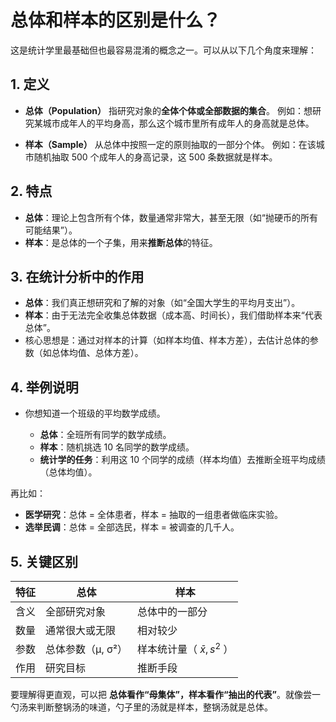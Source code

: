 # 总体和样本的区别是什么？
这是统计学里最基础但也最容易混淆的概念之一。可以从以下几个角度来理解：


## 1. 定义

* **总体（Population）**
  指研究对象的**全体个体或全部数据的集合**。
  例如：想研究某城市成年人的平均身高，那么这个城市里所有成年人的身高就是总体。

* **样本（Sample）**
  从总体中按照一定的原则抽取的一部分个体。
  例如：在该城市随机抽取 500 个成年人的身高记录，这 500 条数据就是样本。



## 2. 特点

* **总体**：理论上包含所有个体，数量通常非常大，甚至无限（如“抛硬币的所有可能结果”）。
* **样本**：是总体的一个子集，用来**推断总体**的特征。



## 3. 在统计分析中的作用

* **总体**：我们真正想研究和了解的对象（如“全国大学生的平均月支出”）。
* **样本**：由于无法完全收集总体数据（成本高、时间长），我们借助样本来“代表总体”。
* 核心思想是：通过对样本的计算（如样本均值、样本方差），去估计总体的参数（如总体均值、总体方差）。



## 4. 举例说明

* 你想知道一个班级的平均数学成绩。

  * **总体**：全班所有同学的数学成绩。
  * **样本**：随机挑选 10 名同学的数学成绩。
  * **统计学的任务**：利用这 10 个同学的成绩（样本均值）去推断全班平均成绩（总体均值）。

再比如：

* **医学研究**：总体 = 全体患者，样本 = 抽取的一组患者做临床实验。
* **选举民调**：总体 = 全部选民，样本 = 被调查的几千人。



## 5. 关键区别

| 特征 | 总体          | 样本                    |
| -- | ----------- | --------------------- |
| 含义 | 全部研究对象      | 总体中的一部分               |
| 数量 | 通常很大或无限     | 相对较少                  |
| 参数 | 总体参数（μ, σ²） | 样本统计量（ $\bar{x}, s^2$ ） |
| 作用 | 研究目标        | 推断手段                  |



要理解得更直观，可以把 **总体看作“母集体”，样本看作“抽出的代表”**。就像尝一勺汤来判断整锅汤的味道，勺子里的汤就是样本，整锅汤就是总体。

